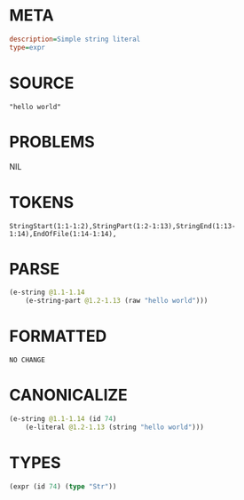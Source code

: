 # META
~~~ini
description=Simple string literal
type=expr
~~~
# SOURCE
~~~roc
"hello world"
~~~
# PROBLEMS
NIL
# TOKENS
~~~zig
StringStart(1:1-1:2),StringPart(1:2-1:13),StringEnd(1:13-1:14),EndOfFile(1:14-1:14),
~~~
# PARSE
~~~clojure
(e-string @1.1-1.14
	(e-string-part @1.2-1.13 (raw "hello world")))
~~~
# FORMATTED
~~~roc
NO CHANGE
~~~
# CANONICALIZE
~~~clojure
(e-string @1.1-1.14 (id 74)
	(e-literal @1.2-1.13 (string "hello world")))
~~~
# TYPES
~~~clojure
(expr (id 74) (type "Str"))
~~~
